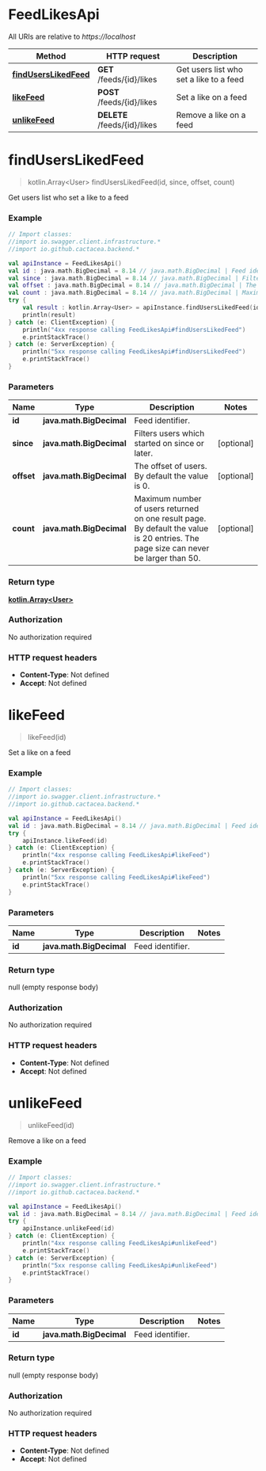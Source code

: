# FeedLikesApi

All URIs are relative to *https://localhost*

Method | HTTP request | Description
------------- | ------------- | -------------
[**findUsersLikedFeed**](FeedLikesApi.md#findUsersLikedFeed) | **GET** /feeds/{id}/likes | Get users list who set a like to a feed
[**likeFeed**](FeedLikesApi.md#likeFeed) | **POST** /feeds/{id}/likes | Set a like on a feed
[**unlikeFeed**](FeedLikesApi.md#unlikeFeed) | **DELETE** /feeds/{id}/likes | Remove a like on a feed


<a name="findUsersLikedFeed"></a>
# **findUsersLikedFeed**
> kotlin.Array&lt;User&gt; findUsersLikedFeed(id, since, offset, count)

Get users list who set a like to a feed

### Example
```kotlin
// Import classes:
//import io.swagger.client.infrastructure.*
//import io.github.cactacea.backend.*

val apiInstance = FeedLikesApi()
val id : java.math.BigDecimal = 8.14 // java.math.BigDecimal | Feed identifier.
val since : java.math.BigDecimal = 8.14 // java.math.BigDecimal | Filters users which started on since or later.
val offset : java.math.BigDecimal = 8.14 // java.math.BigDecimal | The offset of users. By default the value is 0.
val count : java.math.BigDecimal = 8.14 // java.math.BigDecimal | Maximum number of users returned on one result page. By default the value is 20 entries. The page size can never be larger than 50.
try {
    val result : kotlin.Array<User> = apiInstance.findUsersLikedFeed(id, since, offset, count)
    println(result)
} catch (e: ClientException) {
    println("4xx response calling FeedLikesApi#findUsersLikedFeed")
    e.printStackTrace()
} catch (e: ServerException) {
    println("5xx response calling FeedLikesApi#findUsersLikedFeed")
    e.printStackTrace()
}
```

### Parameters

Name | Type | Description  | Notes
------------- | ------------- | ------------- | -------------
 **id** | **java.math.BigDecimal**| Feed identifier. |
 **since** | **java.math.BigDecimal**| Filters users which started on since or later. | [optional]
 **offset** | **java.math.BigDecimal**| The offset of users. By default the value is 0. | [optional]
 **count** | **java.math.BigDecimal**| Maximum number of users returned on one result page. By default the value is 20 entries. The page size can never be larger than 50. | [optional]

### Return type

[**kotlin.Array&lt;User&gt;**](User.md)

### Authorization

No authorization required

### HTTP request headers

 - **Content-Type**: Not defined
 - **Accept**: Not defined

<a name="likeFeed"></a>
# **likeFeed**
> likeFeed(id)

Set a like on a feed

### Example
```kotlin
// Import classes:
//import io.swagger.client.infrastructure.*
//import io.github.cactacea.backend.*

val apiInstance = FeedLikesApi()
val id : java.math.BigDecimal = 8.14 // java.math.BigDecimal | Feed identifier.
try {
    apiInstance.likeFeed(id)
} catch (e: ClientException) {
    println("4xx response calling FeedLikesApi#likeFeed")
    e.printStackTrace()
} catch (e: ServerException) {
    println("5xx response calling FeedLikesApi#likeFeed")
    e.printStackTrace()
}
```

### Parameters

Name | Type | Description  | Notes
------------- | ------------- | ------------- | -------------
 **id** | **java.math.BigDecimal**| Feed identifier. |

### Return type

null (empty response body)

### Authorization

No authorization required

### HTTP request headers

 - **Content-Type**: Not defined
 - **Accept**: Not defined

<a name="unlikeFeed"></a>
# **unlikeFeed**
> unlikeFeed(id)

Remove a like on a feed

### Example
```kotlin
// Import classes:
//import io.swagger.client.infrastructure.*
//import io.github.cactacea.backend.*

val apiInstance = FeedLikesApi()
val id : java.math.BigDecimal = 8.14 // java.math.BigDecimal | Feed identifier.
try {
    apiInstance.unlikeFeed(id)
} catch (e: ClientException) {
    println("4xx response calling FeedLikesApi#unlikeFeed")
    e.printStackTrace()
} catch (e: ServerException) {
    println("5xx response calling FeedLikesApi#unlikeFeed")
    e.printStackTrace()
}
```

### Parameters

Name | Type | Description  | Notes
------------- | ------------- | ------------- | -------------
 **id** | **java.math.BigDecimal**| Feed identifier. |

### Return type

null (empty response body)

### Authorization

No authorization required

### HTTP request headers

 - **Content-Type**: Not defined
 - **Accept**: Not defined

